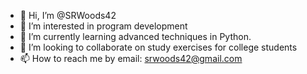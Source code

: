 - 👋 Hi, I’m @SRWoods42
- 👀 I’m interested in program development
- 🌱 I’m currently learning advanced techniques in Python.
- 💞️ I’m looking to collaborate on study exercises for college students
- 📫 How to reach me by email: srwoods42@gmail.com

<!---
SRWoods42/SRWoods42 is a ✨ special ✨ repository because its `README.md` (this file) appears on your GitHub profile.
You can click the Preview link to take a look at your changes.
--->
